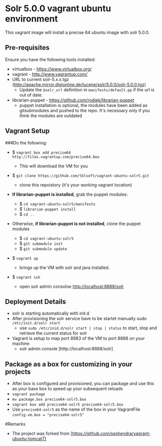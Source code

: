 # Solr 5.0.0 vagrant ubuntu environment

This vagrant image will install a precise 64 ubuntu image with solr 5.0.0.

## Pre-requisites
Ensure you have the following tools installed:
* virtualbox - https://www.virtualbox.org/
* vagrant - http://www.vagrantup.com/
* URL to current solr-5.x.x.tgz (http://apache.mirror.digionline.de/lucene/solr/5.0.0/solr-5.0.0.tgz)
	* Update the `$solr_url` definition in `manifests/default.pp` if the url is out of date.
* librarian-puppet - https://github.com/rodjek/librarian-puppet
	* puppet installation is optional, the modules have been added as gitsubmodules and pushed to the repo. It's necessary only if you think the modules are outdated

## Vagrant Setup
###Do the following:
* $ ```vagrant box add precise64 http://files.vagrantup.com/precise64.box```
	* This will download the VM for you
* $ ```git clone https://github.com/tblsoft/vagrant-ubuntu-solr5.git```
	* clone this repoistory (it's your working vagrant location)
* **If librarian-puppet is installed**, grab the puppet modules:
	* $ ```cd vagrant-ubuntu-solr5/manifests```
	* $ ```librarian-puppet install```
	* $ ```cd ..```

* Otherwise, **if librarian-puppet is not installed**, clone the puppet modules
	* $ ```cd vagrant-ubuntu-solr5```
	* $ ```git submodule init```
  	* $ ```git submodule update```

* $ ```vagrant up```
	* brings up the VM with solr and java installed.
* $ ```vagrant ssh```
	* open solr admin consoloe [http://localhost:8888/solr](http://localhost:8888/solr)

## Deployment Details
* solr is starting automatically with init.d
* After provisioning the solr service have to be startet manually sudo ```/etc/init.d/solr start```
  * use ```sudo /etc/inid.d/solr start | stop | status``` to start, stop and retrieve the current status for solr
* Vagrant is setup to map port 8983 of the VM to port 8888 on your machine
	*  solr admin console [http://localhost:8888/solr]

## Package as a box for customizing in your projects
* After box is configured and provisioned, you can package and use this as your base box to speed up your subsequent reloads
* ```vagrant package```
* ```mv package.box precise64-solr5.box```
* ```vagrant box add precise64-solr5 precise64-solr5.box```
* Use ```precise64-solr5``` as the name of the box in your VagrantFile ```config.vm.box = "precise64-solr5"```

#Remarks
* The project was forked from [https://github.com/seshendra/vagrant-ubuntu-tomcat7]
